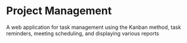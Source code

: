 # Project Management
A web application for task management using the Kanban method, task reminders, meeting scheduling, and displaying various reports
